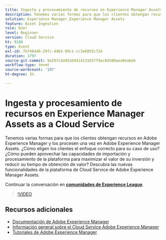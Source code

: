 ```yaml
---
title: Ingesta y procesamiento de recursos en Experience Manager Assets as a Cloud Service
description: Tenemos varias formas para que los clientes obtengan recursos en Adobe Experience Manager y los procesen una vez en Adobe Experience Manager Assets. ¿Cómo eligen los clientes el enfoque correcto para su caso de uso? ¿Cómo pueden aprovechar las capacidades de importación y procesamiento de la plataforma para maximizar el valor de su inversión y reducir su tiempo de obtención de valor? Descubra las nuevas funcionalidades de la plataforma de Cloud Service de Adobe Experience Manager Assets.
solution: Experience Manager,Experience Manager Assets
feature: Asset Ingestion
role: User
level: Beginner
version: Cloud Service
kt: 9180
type: Event
exl-id: 7bf484d6-29fc-44b5-99c1-cc3e6055c72d
duration: 1797
source-git-commit: 9a297cda953d4414131657f9ac84580aea0eabeb
workflow-type: tm+mt
source-wordcount: '197'
ht-degree: 3%

---
```


# Ingesta y procesamiento de recursos en Experience Manager Assets as a Cloud Service

Tenemos varias formas para que los clientes obtengan recursos en Adobe Experience Manager y los procesen una vez en Adobe Experience Manager Assets. ¿Cómo eligen los clientes el enfoque correcto para su caso de uso? ¿Cómo pueden aprovechar las capacidades de importación y procesamiento de la plataforma para maximizar el valor de su inversión y reducir su tiempo de obtención de valor? Descubra las nuevas funcionalidades de la plataforma de Cloud Service de Adobe Experience Manager Assets.

Continuar la conversación en **[comunidades de Experience League](https://adobe.ly/2Zq7dlg)**.

>[!VIDEO](https://video.tv.adobe.com/v/337773/?quality=12&learn=on&hidetitle=true)

## Recursos adicionales

- [Documentación de Adobe Experience Manager](https://experienceleague.adobe.com/docs/experience-manager-cloud-service.html)
- [Información general sobre el Cloud Service Adobe Experience Manager](https://experienceleague.adobe.com/docs/experience-manager-cloud-service/overview/home.html)
- [Tutoriales de Adobe Experience Manager](https://experienceleague.adobe.com/docs/experience-manager-tutorials.html)
